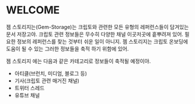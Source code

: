 # WELCOME

젬 스토리지는(Gem-Storage)는 크립토와 관련한 모든 유형의 레퍼런스들이 담겨있는 문서 저장고야. 크립토 관련 정보들은 무수히 다양한 채널 이곳저곳에 흩뿌려져 있어. 필요한 정보의 레퍼런스를 찾는 것부터 쉬운 일이 아니지. 젬 스토리지는 크립토 온보딩에 도움이 될 수 있는 그러한 정보들을 축적 하기 위함에 있어.



젬 스토리지  에는 다음과 같은 카테고리로 정보들이 축적될 예정이야.

* 아티클(브런치, 미디엄, 블로그 등)
* 기사(크립토 관련 매거진 채널)
* 트위터 스레드
* 유튜브 채널
